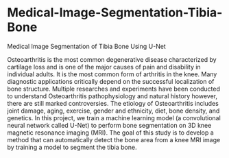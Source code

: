 # Medical-Image-Segmentation-Tibia-Bone
Medical Image Segmentation of Tibia Bone Using U-Net

Osteoarthritis is the most common degenerative disease characterized by cartilage loss and is one of the major causes of pain and disability in individual adults. It is the most common form of arthritis in the knee. Many diagnostic applications critically depend on the successful localization of bone structure. Multiple researches and experiments have been conducted to understand Osteoarthritis pathophysiology and natural history however, there are still marked controversies. The etiology of Osteoarthritis includes joint damage, aging, exercise, gender and ethnicity, diet, bone density, and genetics. In this project, we train a machine learning model (a convolutional neural network called U-Net) to perform bone segmentation on 3D knee magnetic resonance imaging (MRI). The goal of this study is to develop a method that can automatically detect the bone area from a knee MRI image by training a model to segment the tibia bone. 
